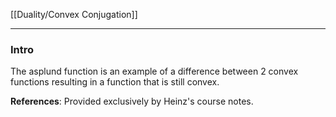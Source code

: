 [[Duality/Convex Conjugation]]


---
### **Intro**

The asplund function is an example of a difference between 2 convex functions resulting in a function that is still convex. 


**References**: Provided exclusively by Heinz's course notes. 


